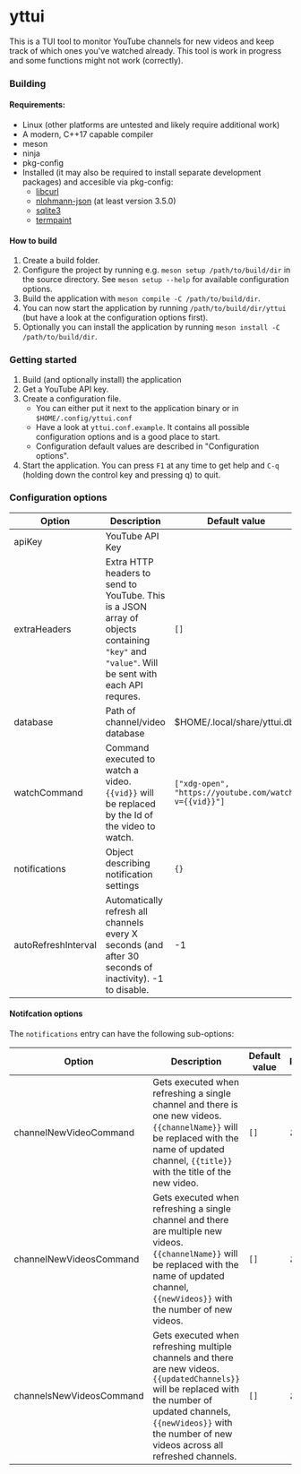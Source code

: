 yttui
===

This is a TUI tool to monitor YouTube channels for new videos and keep track of which ones you've watched already.
This tool is work in progress and some functions might not work (correctly).

### Building
#### Requirements:
* Linux (other platforms are untested and likely require additional work)
* A modern, C++17 capable compiler
* meson
* ninja
* pkg-config
* Installed (it may also be required to install separate development packages) and accesible via pkg-config:
    * [libcurl](https://curl.se)
    * [nlohmann-json](https://github.com/nlohmann/json) (at least version 3.5.0)
    * [sqlite3](https://sqlite.org)
    * [termpaint](https://github.com/termpaint/termpaint)

#### How to build
1. Create a build folder.
1. Configure the project by running e.g. `meson setup /path/to/build/dir` in the source directory. See `meson setup --help` for available configuration options.
1. Build the application with `meson compile -C /path/to/build/dir`.
1. You can now start the application by running `/path/to/build/dir/yttui` (but have a look at the configuration options first).
1. Optionally you can install the application by running `meson install -C /path/to/build/dir`.


### Getting started
1. Build (and optionally install) the application
1. Get a YouTube API key.
1. Create a configuration file.
    - You can either put it next to the application binary or in `$HOME/.config/yttui.conf`
    - Have a look at `yttui.conf.example`. It contains all possible configuration options and is a good place to start.
    - Configuration default values are described in "Configuration options".
1. Start the application. You can press `F1` at any time to get help and `C-q` (holding down the control key and pressing q) to quit.


### Configuration options
|Option | Description | Default value | Required |
|-------|-------------|---------------|--------- |
| apiKey | YouTube API Key | | ✓ |
| extraHeaders | Extra HTTP headers to send to YouTube. This is a JSON array of objects containing `"key"` and `"value"`. Will be sent with each API requres. | `[]`  | ✘  |
| database | Path of channel/video database | $HOME/.local/share/yttui.db | ✘ |
| watchCommand | Command executed to watch a video. `{{vid}}` will be replaced by the Id of the video to watch. | `["xdg-open", "https://youtube.com/watch?v={{vid}}"]` | ✘ |
| notifications | Object describing notification settings | `{}` | ✘ |
| autoRefreshInterval | Automatically refresh all channels every X seconds (and after 30 seconds of inactivity). -1 to disable. | -1 | ✘ |

#### Notifcation options
The `notifications` entry can have the following sub-options:

|Option | Description | Default value | Required |
|-------|-------------|---------------|--------- |
| channelNewVideoCommand | Gets executed when refreshing a single channel and there is one new videos. `{{channelName}}` will be replaced with the name of updated channel, `{{title}}` with the title of the new video. | `[]` | ✘ |
| channelNewVideosCommand | Gets executed when refreshing a single channel and there are multiple new videos. `{{channelName}}` will be replaced with the name of updated channel, `{{newVideos}}` with the number of new videos. | `[]` | ✘ |
| channelsNewVideosCommand | Gets executed when refreshing multiple channels and there are new videos. `{{updatedChannels}}` will be replaced with the number of updated channels, `{{newVideos}}` with the number of new videos across all refreshed channels. | `[]` | ✘ |
